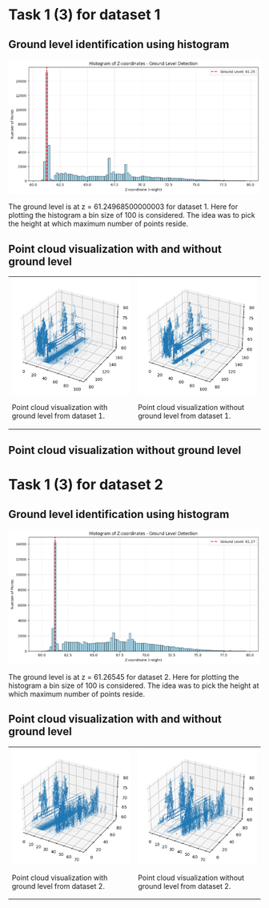 # Task 1 (3) for dataset 1
## Ground level identification using histogram
<p align="center">
  <img src="./results/dataset_1_histogram_ground.png" width="700"/>
</p>
The ground level is at z = 61.24968500000003 for dataset 1. Here for plotting the histogram a bin size of 100 is considered. The idea was to pick the height at which maximum number of points reside. 

## Point cloud visualization with and without ground level
<p align="center">
  <table>
    <tr>
      <td width="400">
        <img src="./results/dataset_1_point_cloud.png" width="400"/>
        <p>Point cloud visualization with ground level from dataset 1.</p>
      </td>
      <td width="400">
        <img src="./results/dataset_1_point_cloud_no_ground.png" width="400"/>
        <p>Point cloud visualization without ground level from dataset 1.</p>
      </td>
    </tr>
  </table>
</p>

## Point cloud visualization without ground level

# Task 1 (3) for dataset 2
## Ground level identification using histogram
<p align="center">
  <img src="./results/dataset_2_histogram_ground.png" width="700"/>
</p>
The ground level is at z = 61.26545 for dataset 2. Here for plotting the histogram a bin size of 100 is considered. The idea was to pick the height at which maximum number of points reside. 

## Point cloud visualization with and without ground level
<p align="center">
  <table>
    <tr>
      <td width="400">
        <img src="./results/dataset_2_point_cloud.png" width="400"/>
        <p>Point cloud visualization with ground level from dataset 2.</p>
      </td>
      <td width="400">
        <img src="./results/dataset_2_point_cloud_no_ground.png" width="400"/>
        <p>Point cloud visualization without ground level from dataset 2.</p>
      </td>
    </tr>
  </table>
</p>
